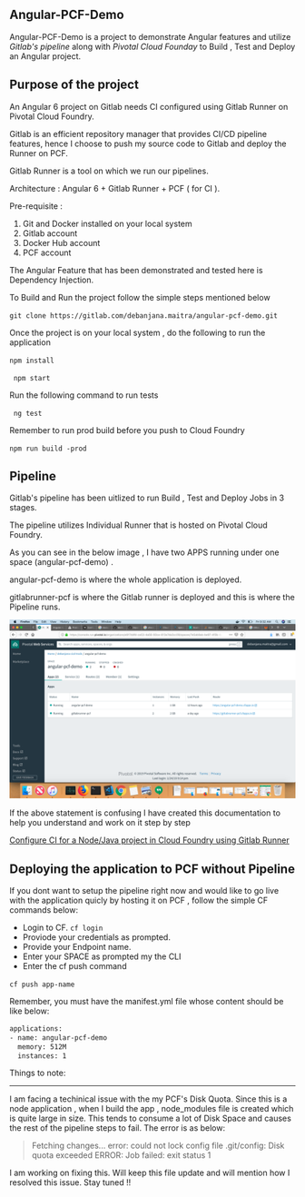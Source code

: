 **Angular-PCF-Demo**
--------------------------------------------------------------------------------

Angular-PCF-Demo is a project to demonstrate Angular features and utilize *Gitlab's pipeline* along with *Pivotal Cloud Founday*  to Build , Test and Deploy an
Angular project.


Purpose of the project
--------------------------
An Angular 6 project on Gitlab needs CI configured using Gitlab Runner on Pivotal Cloud Foundry.

Gitlab is an efficient repository manager that provides CI/CD pipeline features, hence I choose to push my source code to Gitlab and deploy the Runner on PCF.

Gitlab Runner is a tool on which we run our pipelines.

Architecture : Angular 6 + Gitlab Runner + PCF ( for CI ).

Pre-requisite : 
1. Git and Docker installed on your local system
2. Gitlab account
3. Docker Hub account
4. PCF account


The Angular Feature that has been demonstrated and tested here is Dependency Injection. 


To Build and Run the project follow the simple steps mentioned below 

`
git clone https://gitlab.com/debanjana.maitra/angular-pcf-demo.git
`

Once the project is on your local system , do the following to run the application 

` npm install `
 
` npm start`



Run the following command to run tests

` ng test`

Remember to run prod build before you push to Cloud Foundry 


`npm run build -prod`

**Pipeline**
---------------------------------------------------------------------------------

Gitlab's pipeline has been uitlized to run Build , Test and Deploy Jobs in 3 stages. 

The pipeline utilizes Individual Runner that is hosted on Pivotal Cloud Foundry. 

As you can see in the below image , I have two APPS running under one space (angular-pcf-demo) .

angular-pcf-demo is where the whole application is deployed. 

gitlabrunner-pcf is where the Gitlab runner is deployed and this is where the Pipeline runs.

![Alt text](dist/img/pcf-ss.png?raw=true "Pivotal Cloud Foundary")



If the above statement is confusing  I have created this documentation to  help you understand and work on it step by step

[Configure CI for a Node/Java project in Cloud Foundry using Gitlab Runner](https://medium.com/@debanjanamaitra/configure-ci-for-a-node-java-project-in-pivotal-cloud-foundry-using-gitlab-runner-56c37f3a9aa6)



**Deploying the application to PCF  without Pipeline**
----------------------------------------------------------------------------------
If you dont want to setup the pipeline right now and would like to go live with the application quicly by hosting it on PCF , follow the simple CF commands below:


* Login to CF.
 `cf login `
* Proviode your credentials as prompted.
* Provide your Endpoint name.
* Enter your SPACE as prompted my the CLI 
* Enter the cf push command


` cf push app-name
`

Remember, you must have the manifest.yml file whose content should be like below:

```
applications:
- name: angular-pcf-demo
  memory: 512M
  instances: 1
```






Things to note:

---------------------------------------------
I am facing a techinical issue with the my PCF's Disk Quota. 
Since this is a node application , when I build the app , node_modules file is created which is quite large in size.
This tends to consume a lot of Disk Space and causes the rest of the pipeline steps to fail. 
 The error is as below: 

>  Fetching changes...
> error: could not lock config file .git/config: Disk quota exceeded
> ERROR: Job failed: exit status 1




I am working on fixing this. 
Will keep this file update and will mention how I resolved this issue. 
Stay tuned !!











